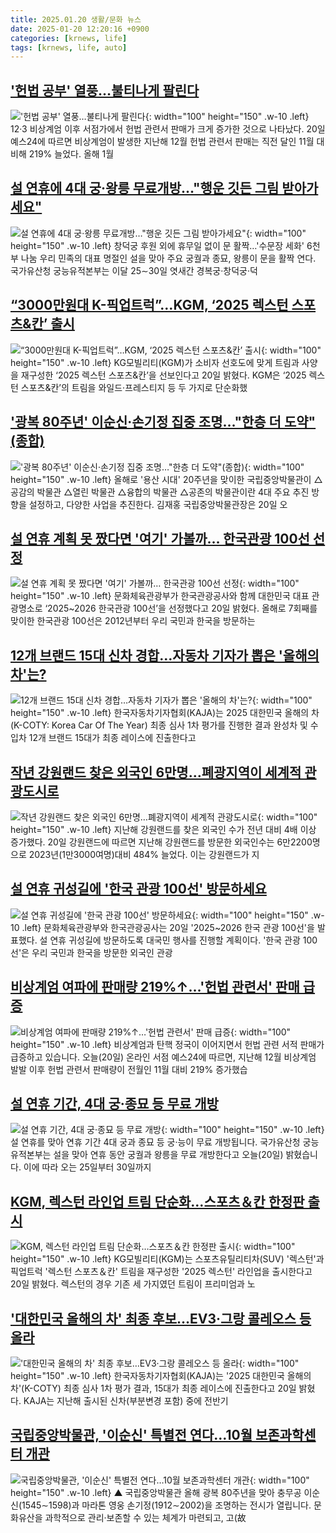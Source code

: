 ```yaml
---
title: 2025.01.20 생활/문화 뉴스
date: 2025-01-20 12:20:16 +0900
categories: [krnews, life]
tags: [krnews, life, auto]
---
```

## ['헌법 공부' 열풍…불티나게 팔린다](https://n.news.naver.com/mnews/article/215/0001195807)

!['헌법 공부' 열풍…불티나게 팔린다](https://mimgnews.pstatic.net/image/origin/215/2025/01/20/1195807.jpg?type=nf220_150){: width="100" height="150" .w-10 .left}
12·3 비상계엄 이후 서점가에서 헌법 관련서 판매가 크게 증가한 것으로 나타났다. 20일 예스24에 따르면 비상계엄이 발생한 지난해 12월 헌법 관련서 판매는 직전 달인 11월 대비해 219% 늘었다. 올해 1월

## [설 연휴에 4대 궁·왕릉 무료개방…"행운 깃든 그림 받아가세요"](https://n.news.naver.com/mnews/article/001/0015168603)

![설 연휴에 4대 궁·왕릉 무료개방…"행운 깃든 그림 받아가세요"](https://mimgnews.pstatic.net/image/origin/001/2025/01/20/15168603.jpg?type=nf220_150){: width="100" height="150" .w-10 .left}
창덕궁 후원 외에 휴무일 없이 문 활짝…'수문장 세화' 6천부 나눔 우리 민족의 대표 명절인 설을 맞아 주요 궁궐과 종묘, 왕릉이 문을 활짝 연다. 국가유산청 궁능유적본부는 이달 25∼30일 엿새간 경복궁·창덕궁·덕

## [“3000만원대 K-픽업트럭”…KGM, ‘2025 렉스턴 스포츠&칸’ 출시](https://n.news.naver.com/mnews/article/009/0005431629)

![“3000만원대 K-픽업트럭”…KGM, ‘2025 렉스턴 스포츠&칸’ 출시](https://mimgnews.pstatic.net/image/origin/009/2025/01/20/5431629.jpg?type=nf220_150){: width="100" height="150" .w-10 .left}
KG모빌리티(KGM)가 소비자 선호도에 맞게 트림과 사양을 재구성한 ‘2025 렉스턴 스포츠&칸’을 선보인다고 20일 밝혔다. KGM은 ‘2025 렉스턴 스포츠&칸’의 트림을 와일드·프레스티지 등 두 가지로 단순화했

## ['광복 80주년' 이순신·손기정 집중 조명…"한층 더 도약"(종합)](https://n.news.naver.com/mnews/article/421/0008032029)

!['광복 80주년' 이순신·손기정 집중 조명…"한층 더 도약"(종합)](https://mimgnews.pstatic.net/image/origin/421/2025/01/20/8032029.jpg?type=nf220_150){: width="100" height="150" .w-10 .left}
올해로 '용산 시대' 20주년을 맞이한 국립중앙박물관이 △공감의 박물관 △열린 박물관 △융합의 박물관 △공존의 박물관이란 4대 주요 추진 방향을 설정하고, 다양한 사업을 추진한다. 김재홍 국립중앙박물관장은 20일 오

## [설 연휴 계획 못 짰다면 '여기' 가볼까… 한국관광 100선 선정](https://n.news.naver.com/mnews/article/011/0004441825)

![설 연휴 계획 못 짰다면 '여기' 가볼까… 한국관광 100선 선정](https://mimgnews.pstatic.net/image/origin/011/2025/01/20/4441825.jpg?type=nf220_150){: width="100" height="150" .w-10 .left}
문화체육관광부가 한국관광공사와 함께 대한민국 대표 관광명소로 ‘2025~2026 한국관광 100선’을 선정했다고 20일 밝혔다. 올해로 7회째를 맞이한 한국관광 100선은 2012년부터 우리 국민과 한국을 방문하는

## [12개 브랜드 15대 신차 경합…자동차 기자가 뽑은 '올해의 차'는?](https://n.news.naver.com/mnews/article/092/0002360441)

![12개 브랜드 15대 신차 경합…자동차 기자가 뽑은 '올해의 차'는?](https://mimgnews.pstatic.net/image/origin/092/2025/01/20/2360441.jpg?type=nf220_150){: width="100" height="150" .w-10 .left}
한국자동차기자협회(KAJA)는 2025 대한민국 올해의 차(K-COTY: Korea Car Of The Year) 최종 심사 1차 평가를 진행한 결과 완성차 및 수입차 12개 브랜드 15대가 최종 레이스에 진출한다고

## [작년 강원랜드 찾은 외국인 6만명…폐광지역이 세계적 관광도시로](https://n.news.naver.com/mnews/article/008/0005143380)

![작년 강원랜드 찾은 외국인 6만명…폐광지역이 세계적 관광도시로](https://mimgnews.pstatic.net/image/origin/008/2025/01/20/5143380.jpg?type=nf220_150){: width="100" height="150" .w-10 .left}
지난해 강원랜드를 찾은 외국인 수가 전년 대비 4배 이상 증가했다. 20일 강원랜드에 따르면 지난해 강원랜드를 방문한 외국인수는 6만2200명으로 2023년(1만3000여명)대비 484% 늘었다. 이는 강원랜드가 지

## [설 연휴 귀성길에 '한국 관광 100선' 방문하세요](https://n.news.naver.com/mnews/article/277/0005535064)

![설 연휴 귀성길에 '한국 관광 100선' 방문하세요](https://mimgnews.pstatic.net/image/origin/277/2025/01/20/5535064.jpg?type=nf220_150){: width="100" height="150" .w-10 .left}
문화체육관광부와 한국관광공사는 20일 '2025~2026 한국 관광 100선'을 발표했다. 설 연휴 귀성길에 방문하도록 대국민 행사를 진행할 계획이다. '한국 관광 100선'은 우리 국민과 한국을 방문한 외국인 관광

## [비상계엄 여파에 판매량 219%↑…'헌법 관련서' 판매 급증](https://n.news.naver.com/mnews/article/057/0001867689)

![비상계엄 여파에 판매량 219%↑…'헌법 관련서' 판매 급증](https://mimgnews.pstatic.net/image/origin/057/2025/01/20/1867689.jpg?type=nf220_150){: width="100" height="150" .w-10 .left}
비상계엄과 탄핵 정국이 이어지면서 헌법 관련 서적 판매가 급증하고 있습니다. 오늘(20일) 온라인 서점 예스24에 따르면, 지난해 12월 비상계엄 발발 이후 헌법 관련서 판매량이 전월인 11월 대비 219% 증가했습

## [설 연휴 기간, 4대 궁·종묘 등 무료 개방](https://n.news.naver.com/mnews/article/056/0011877905)

![설 연휴 기간, 4대 궁·종묘 등 무료 개방](https://mimgnews.pstatic.net/image/origin/056/2025/01/20/11877905.jpg?type=nf220_150){: width="100" height="150" .w-10 .left}
설 연휴를 맞아 연휴 기간 4대 궁과 종묘 등 궁·능이 무료 개방됩니다. 국가유산청 궁능유적본부는 설을 맞아 연휴 동안 궁궐과 왕릉을 무료 개방한다고 오늘(20일) 밝혔습니다. 이에 따라 오는 25일부터 30일까지

## [KGM, 렉스턴 라인업 트림 단순화…스포츠＆칸 한정판 출시](https://n.news.naver.com/mnews/article/001/0015169025)

![KGM, 렉스턴 라인업 트림 단순화…스포츠＆칸 한정판 출시](https://mimgnews.pstatic.net/image/origin/001/2025/01/20/15169025.jpg?type=nf220_150){: width="100" height="150" .w-10 .left}
KG모빌리티(KGM)는 스포츠유틸리티차(SUV) '렉스턴'과 픽업트럭 '렉스턴 스포츠＆칸' 트림을 재구성한 '2025 렉스턴' 라인업을 출시한다고 20일 밝혔다. 렉스턴의 경우 기존 세 가지였던 트림이 프리미엄과 노

## ['대한민국 올해의 차' 최종 후보…EV3·그랑 콜레오스 등 올라](https://n.news.naver.com/mnews/article/421/0008031540)

!['대한민국 올해의 차' 최종 후보…EV3·그랑 콜레오스 등 올라](https://mimgnews.pstatic.net/image/origin/421/2025/01/20/8031540.jpg?type=nf220_150){: width="100" height="150" .w-10 .left}
한국자동차기자협회(KAJA)는 '2025 대한민국 올해의 차'(K-COTY) 최종 심사 1차 평가 결과, 15대가 최종 레이스에 진출한다고 20일 밝혔다. KAJA는 지난해 출시된 신차(부분변경 포함) 중에 전반기

## [국립중앙박물관, '이순신' 특별전 연다…10월 보존과학센터 개관](https://n.news.naver.com/mnews/article/055/0001225083)

![국립중앙박물관, '이순신' 특별전 연다…10월 보존과학센터 개관](https://mimgnews.pstatic.net/image/origin/055/2025/01/20/1225083.jpg?type=nf220_150){: width="100" height="150" .w-10 .left}
▲ 국립중앙박물관 올해 광복 80주년을 맞아 충무공 이순신(1545∼1598)과 마라톤 영웅 손기정(1912∼2002)을 조명하는 전시가 열립니다. 문화유산을 과학적으로 관리·보존할 수 있는 체계가 마련되고, 고(故

